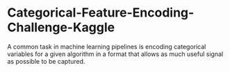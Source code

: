 # Categorical-Feature-Encoding-Challenge-Kaggle
A common task in machine learning pipelines is encoding categorical variables for a given algorithm in a format that allows as much useful signal as possible to be captured.
